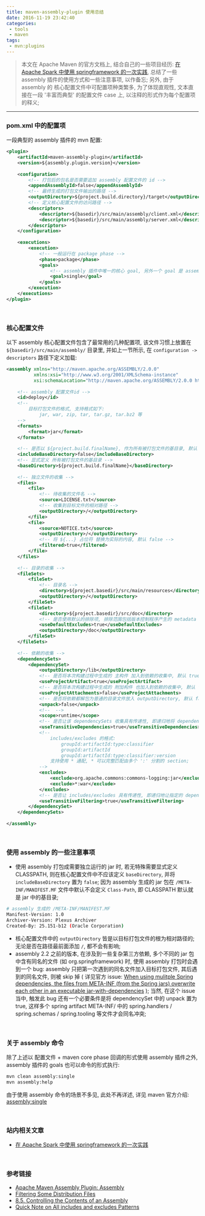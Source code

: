 ```yaml
---
title: maven-assembly-plugin 使用总结
date: 2016-11-19 23:42:40
categories:
 - tools
 - maven
tags:
 - mvn:plugins
---
```


> 本文在 Apache Maven 的官方文档上, 结合自己的一些项目经历: [在 Apache Spark 中使用 springframework 的一次实践](), 总结了一些 assembly 插件的使用方式和一些注意事项, 以作备忘;
另外, 由于 assembly 的 核心配置文件中可配置项种类繁多, 为了体现直观性, 文本直接在一段 '丰富而典型' 的配置文件 case 上, 以注释的形式作为每个配置项的释义;

<!--more-->

------

### **pom.xml 中的配置项**
一段典型的 assembly 插件的 mvn 配置:
``` xml
<plugin>
    <artifactId>maven-assembly-plugin</artifactId>
    <version>${assembly.plugin.version}</version>
    
    <configuration>
        <!-- 打包后的包名是否需要追加 assembly 配置文件的 id -->
        <appendAssemblyId>false</appendAssemblyId>
        <!-- 最终生成的打包文件输出的路径 -->
        <outputDirectory>${project.build.directory}/target</outputDirectory>
        <!-- 定义核心配置文件的访问路径 -->
        <descriptors>
            <descriptor>${basedir}/src/main/assembly/client.xml</descriptor>
            <descriptor>${basedir}/src/main/assembly/server.xml</descriptor>
        </descriptors>
    </configuration>
    
    <executions>
        <execution>
            <!-- 一般运行在 package phase -->
            <phase>package</phase>
            <goals>
                <!-- assembly 插件中唯一的核心 goal, 另外一个 goal 是 assembly:help -->
                <goal>single</goal>
            </goals>
        </execution>
    </executions>
</plugin>
```

&nbsp;
### **核心配置文件**
以下 assembly 核心配置文件包含了最常用的几种配置项, 该文件习惯上放置在 `${basedir}/src/main/assembly/` 目录里, 并如上一节所示, 在 `configuration -> descriptors` 路径下定义加载:
``` xml
<assembly xmlns="http://maven.apache.org/ASSEMBLY/2.0.0"
          xmlns:xsi="http://www.w3.org/2001/XMLSchema-instance"
          xsi:schemaLocation="http://maven.apache.org/ASSEMBLY/2.0.0 http://maven.apache.org/xsd/assembly-2.0.0.xsd">
          
    <!-- assembly 配置文件id -->
    <id>deploy</id>
    <!-- 
        目标打包文件的格式, 支持格式如下:
            jar, war, zip, tar, tar.gz, tar.bz2 等 
    -->
    <formats>
        <format>jar</format>
    </formats>
    
    <!-- 是否以 ${project.build.finalName}, 作为所有被打包文件的基目录, 默认 true -->
    <includeBaseDirectory>false</includeBaseDirectory>
    <!-- 显式定义 所有被打包文件的基目录 -->
    <baseDirectory>${project.build.finalName}</baseDirectory>
    
    <!-- 独立文件的收集 -->
    <files>
        <file>
            <!-- 待收集的文件名 -->
            <source>LICENSE.txt</source>
            <!-- 收集到目标文件的相对路径 -->
            <outputDirectory>/</outputDirectory>
        </file>
        <file>
            <source>NOTICE.txt</source>
            <outputDirectory>/</outputDirectory>
            <!-- 将 ${...} 占位符 替换为实际的内容, 默认 false -->
            <filtered>true</filtered>
        </file>
    </files>
    
    <!-- 目录的收集 -->
    <fileSets>
        <fileSet>
            <!-- 目录名 -->
            <directory>${project.basedir}/src/main/resources</directory>
            <outputDirectory>/</outputDirectory>
        </fileSet>
        <fileSet>
            <directory>${project.basedir}/src/doc</directory>
            <!-- 是否使用默认的排除项, 排除范围包括版本控制程序产生的 metadata 等, 默认 true -->
            <useDefaultExcludes>true</useDefaultExcludes>
            <outputDirectory>/doc</outputDirectory>
        </fileSet>
    </fileSets>
    
    <!-- 依赖的收集 -->
    <dependencySets>
        <dependencySet>
            <outputDirectory>/lib</outputDirectory>
            <!-- 是否将本次构建过程中生成的 主构件 加入到依赖的收集中, 默认 true -->
            <useProjectArtifact>true</useProjectArtifact>
            <!-- 是否将本次构建过程中生成的 附加构件 也加入到依赖的收集中, 默认 false -->
            <useProjectAttachments>false</useProjectAttachments>
            <!-- 是否将依赖都解包为普通的目录文件放入 outputDirectory, 默认 false -->
            <unpack>false</unpack>
            <!--  -->
            <scope>runtime</scope>
            <!-- 是否让该 dependencySets 收集具有传递性, 即递归地将 dependency 间接依赖的 dependencies 都收集到打包文件中, 默认 true -->
            <useTransitiveDependencies>true</useTransitiveDependencies>
            <!-- 
                includes/excludes 的格式:
                    groupId:artifactId:type:classifier
                    groupId:artifactId
                    groupId:artifactId:type:classifier:version
                支持使用 * 通配, * 可以完整匹配由多个 ':' 分割的 section;
            -->
            <excludes>
                <exclude>org.apache.commons:commons-logging:jar</exclude>
                <exclude>*:war</exclude>
            </excludes>
            <!-- 是否让 includes/excludes 具有传递性, 即递归地让指定的 dependency 间接依赖的 dependencies 都被 include/exclude, 默认 false -->
            <useTransitiveFiltering>true</useTransitiveFiltering>
        </dependencySet>
    </dependencySets>
    
</assembly>
```

&nbsp;
### **使用 assembly 的一些注意事项**
* 使用 assembly 打包成需要独立运行的 jar 时, 若无特殊需要显式定义 CLASSPATH,  则在核心配置文件中不应该定义 `baseDirectory`, 并将 `includeBaseDirectory` 置为 `false`;
因为 assembly 生成的 jar 包在 `/META-INF/MANIFEST.MF` 文件中默认不会定义 `Class-Path`, 即 CLASSPATH 默认就是 jar 中的基目录;

``` bash
# assembly 生成的 /META-INF/MANIFEST.MF
Manifest-Version: 1.0
Archiver-Version: Plexus Archiver
Created-By: 25.151-b12 (Oracle Corporation)
```
* 核心配置文件中的 `outputDirectory` 皆是以目标打包文件的根为相对路径的; 无论是否在路径最前面添加 `/`, 都不会有影响;
* assembly 2.2 之前的版本, 在涉及到一些复杂第三方依赖, 多个不同的 jar 包中含有同名的文件 (如 org.springframework) 时, 使用 assembly 打包时会遇到一个 bug:
assembly 只把第一次遇到的同名文件加入目标打包文件, 其后遇到的同名文件, 则被 skip 掉 ( 详见官方 issue: [When using mulitple Spring dependencies, the files from META-INF (from the Spring jars) overwrite each other in an executable jar-with-dependencies](http://jira.codehaus.org/browse/MASSEMBLY-360) );
当然, 在这个 issue 当中, 触发此 bug 还有一个必要条件是将 dependencySet 中的 unpack 置为 true, 这样多个 spring artifact META-INF/ 中的 spring.handlers / spring.schemas / spring.tooling 等文件才会同名冲突;

&nbsp;
### **关于 assembly 命令**
除了上述以 配置文件 + maven core phase 回调的形式使用 assembly 插件之外, assembly 插件的 goals 也可以命令的形式执行:
``` bash
mvn clean assembly:single
mvn assembly:help
```
由于使用 assembly 命令的场景不多见, 此处不再详述, 详见 maven 官方介绍: [assembly:single](http://maven.apache.org/plugins/maven-assembly-plugin/single-mojo.html)

&nbsp;
### **站内相关文章**
- [在 Apache Spark 中使用 springframework 的一次实践]()

&nbsp;
### **参考链接**
- [Apache Maven Assembly Plugin: Assembly](http://maven.apache.org/plugins/maven-assembly-plugin/assembly.html)
- [Filtering Some Distribution Files](https://maven.apache.org/plugins/maven-assembly-plugin/examples/single/filtering-some-distribution-files.html)
- [8.5. Controlling the Contents of an Assembly](http://books.sonatype.com/mvnref-book/reference/assemblies-sect-controlling-contents.html)
- [Quick Note on All includes and excludes Patterns](https://maven.apache.org/plugins/maven-assembly-plugin/advanced-descriptor-topics.html)


